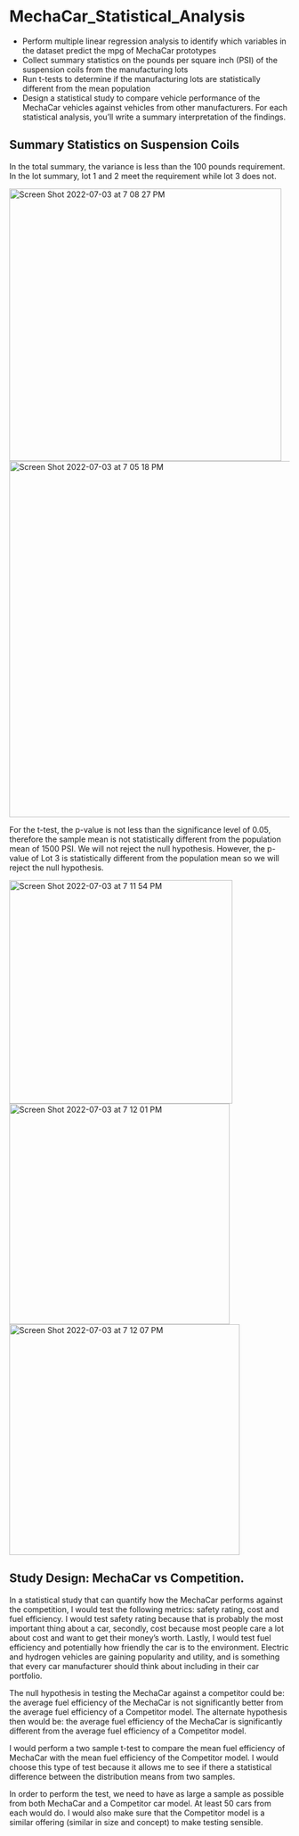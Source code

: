 # MechaCar_Statistical_Analysis
* Perform multiple linear regression analysis to identify which variables in the dataset predict the mpg of MechaCar prototypes
* Collect summary statistics on the pounds per square inch (PSI) of the suspension coils from the manufacturing lots
* Run t-tests to determine if the manufacturing lots are statistically different from the mean population
* Design a statistical study to compare vehicle performance of the MechaCar vehicles against vehicles from other manufacturers. For each statistical analysis, you’ll write a summary interpretation of the findings.

## Summary Statistics on Suspension Coils
In the total summary, the variance is less than the 100 pounds requirement. In the lot summary, lot 1 and 2 meet the requirement while lot 3 does not.

<img width="489" alt="Screen Shot 2022-07-03 at 7 08 27 PM" src="https://user-images.githubusercontent.com/95447175/177065023-d73407e6-c60c-495a-a45c-33c24bbe99b8.png">

<img width="639" alt="Screen Shot 2022-07-03 at 7 05 18 PM" src="https://user-images.githubusercontent.com/95447175/177064849-1124d1d4-df90-4f5f-aa87-9b63983a08ba.png">

For the t-test, the p-value is not less than the significance level of 0.05, therefore the sample mean is not statistically different from the population mean of 1500 PSI. We will not reject the null hypothesis. However, the p-value of Lot 3 is statistically different from the population mean so we will reject the null hypothesis.

<img width="401" alt="Screen Shot 2022-07-03 at 7 11 54 PM" src="https://user-images.githubusercontent.com/95447175/177065248-21cc1943-a091-4dbf-b0dd-f61a4ff9eaec.png">

<img width="396" alt="Screen Shot 2022-07-03 at 7 12 01 PM" src="https://user-images.githubusercontent.com/95447175/177065255-b82cf423-1490-46fd-afc2-551ccd13b190.png">

<img width="414" alt="Screen Shot 2022-07-03 at 7 12 07 PM" src="https://user-images.githubusercontent.com/95447175/177065258-1be4b6f6-9bff-4299-9b3c-a94ecfdeabb0.png">

## Study Design: MechaCar vs Competition.
In a statistical study that can quantify how the MechaCar performs against the competition, I would test the following metrics: safety rating, cost and fuel efficiency. I would test safety rating because that is probably the most important thing about a car, secondly, cost because most people care a lot about cost and want to get their money’s worth. Lastly, I would test fuel efficiency and potentially how friendly the car is to the environment. Electric and hydrogen vehicles are gaining popularity and utility, and is something that every car manufacturer should think about including in their car portfolio. 

The null hypothesis in testing the MechaCar against a competitor could be: the average fuel efficiency of the MechaCar is not significantly better from the average fuel efficiency of a Competitor model. 
The alternate hypothesis then would be: the average fuel efficiency of the MechaCar is significantly different from the average fuel efficiency of a Competitor model. 

I would perform a two sample t-test to compare the mean fuel efficiency of MechaCar with the mean fuel efficiency of the Competitor model. I would choose this type of test because it allows me to see if there a statistical difference between the distribution means from two samples. 

In order to perform the test, we need to have as large a sample as possible from both MechaCar and a Competitor car model. At least 50 cars from each would do. I would also make sure that the Competitor model is a similar offering (similar in size and concept) to make testing sensible. 
